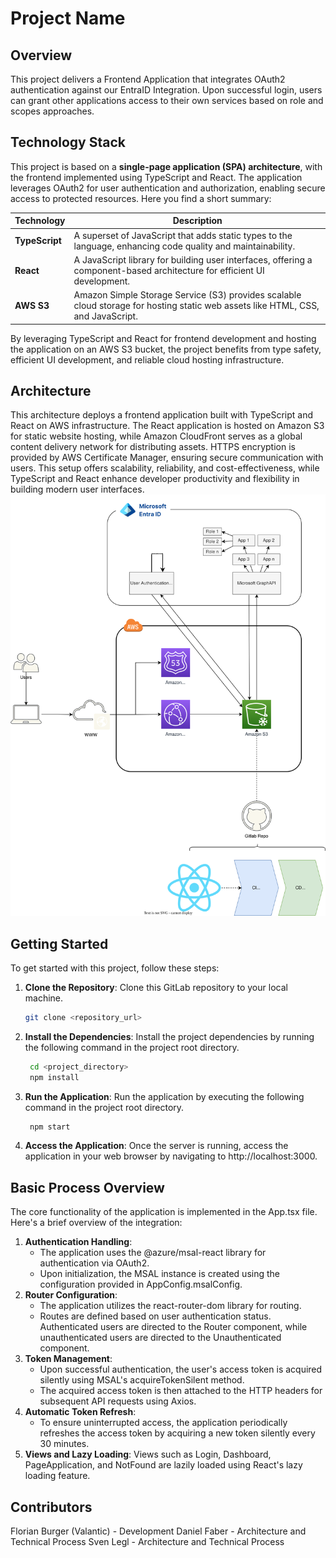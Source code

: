 # Project Name

## Overview

This project delivers a Frontend Application that integrates OAuth2 authentication against our EntraID Integration. Upon successful login, users can grant other applications access to their own services based on role and scopes approaches.

## Technology Stack 

This project is based on a **single-page application (SPA) architecture**, with the frontend implemented using TypeScript and React. The application leverages OAuth2 for user authentication and authorization, enabling secure access to protected resources.
Here you find a short summary: 

| Technology     | Description                                                                                                    |
|----------------|----------------------------------------------------------------------------------------------------------------|
| **TypeScript** | A superset of JavaScript that adds static types to the language, enhancing code quality and maintainability.  |
| **React**      | A JavaScript library for building user interfaces, offering a component-based architecture for efficient UI development. |
| **AWS S3**     | Amazon Simple Storage Service (S3) provides scalable cloud storage for hosting static web assets like HTML, CSS, and JavaScript. |

By leveraging TypeScript and React for frontend development and hosting the application on an AWS S3 bucket, the project benefits from type safety, efficient UI development, and reliable cloud hosting infrastructure.

## Architecture
This architecture deploys a frontend application built with TypeScript and React on AWS infrastructure. The React application is hosted on Amazon S3 for static website hosting, while Amazon CloudFront serves as a global content delivery network for distributing assets. HTTPS encryption is provided by AWS Certificate Manager, ensuring secure communication with users. This setup offers scalability, reliability, and cost-effectiveness, while TypeScript and React enhance developer productivity and flexibility in building modern user interfaces.
![basicArchitecture.svg](doc%2FbasicArchitecture.svg)

## Getting Started

To get started with this project, follow these steps:

1. **Clone the Repository**: Clone this GitLab repository to your local machine.

   ```bash
   git clone <repository_url>
   ```

2. **Install the Dependencies**: Install the project dependencies by running the following command in the project root directory.

   ```bash
    cd <project_directory>
    npm install
   ```

3. **Run the Application**: Run the application by executing the following command in the project root directory.

   ```bash
    npm start
    ```

4. **Access the Application**: Once the server is running, access the application in your web browser by navigating to http://localhost:3000.

## Basic Process Overview

The core functionality of the application is implemented in the App.tsx file. Here's a brief overview of the integration:

1. **Authentication Handling**:
   * The application uses the @azure/msal-react library for authentication via OAuth2.
   * Upon initialization, the MSAL instance is created using the configuration provided in AppConfig.msalConfig.
2. **Router Configuration**:
   * The application utilizes the react-router-dom library for routing.
   * Routes are defined based on user authentication status. Authenticated users are directed to the Router component, while unauthenticated users are directed to the Unauthenticated component.
3. **Token Management**:
   * Upon successful authentication, the user's access token is acquired silently using MSAL's acquireTokenSilent method.
   * The acquired access token is then attached to the HTTP headers for subsequent API requests using Axios.
4. **Automatic Token Refresh**:
   * To ensure uninterrupted access, the application periodically refreshes the access token by acquiring a new token silently every 30 minutes.
5. **Views and Lazy Loading**:
   Views such as Login, Dashboard, PageApplication, and NotFound are lazily loaded using React's lazy loading feature.

## Contributors

Florian Burger (Valantic) - Development
Daniel Faber - Architecture and Technical Process 
Sven Legl - Architecture and Technical Process


